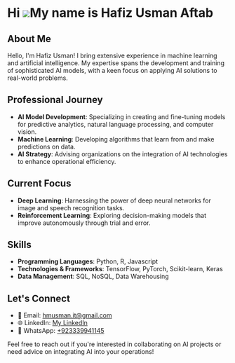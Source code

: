 # Hi ![](https://user-images.githubusercontent.com/18350557/176309783-0785949b-9127-417c-8b55-ab5a4333674e.gif)My name is Hafiz Usman Aftab

## About Me
Hello, I'm Hafiz Usman! I bring extensive experience in machine learning and artificial intelligence. My expertise spans the development and training of sophisticated AI models, with a keen focus on applying AI solutions to real-world problems.

## Professional Journey
- **AI Model Development**: Specializing in creating and fine-tuning models for predictive analytics, natural language processing, and computer vision.
- **Machine Learning**: Developing algorithms that learn from and make predictions on data.
- **AI Strategy**: Advising organizations on the integration of AI technologies to enhance operational efficiency.

## Current Focus
- **Deep Learning**: Harnessing the power of deep neural networks for image and speech recognition tasks.
- **Reinforcement Learning**: Exploring decision-making models that improve autonomously through trial and error.

## Skills
- **Programming Languages**: Python, R, Javascript
- **Technologies & Frameworks**: TensorFlow, PyTorch, Scikit-learn, Keras
- **Data Management**: SQL, NoSQL, Data Warehousing

## Let's Connect
- 📧 Email: [hmusman.it@gmail.com](mailto:hmusman.it@gmail.com)
- 🌐 LinkedIn: [My LinkedIn](https://www.linkedin.com/in/usmanafb/)
-  📱 WhatsApp: [+923339941145](https://wa.me/923339941145)

Feel free to reach out if you're interested in collaborating on AI projects or need advice on integrating AI into your operations!
